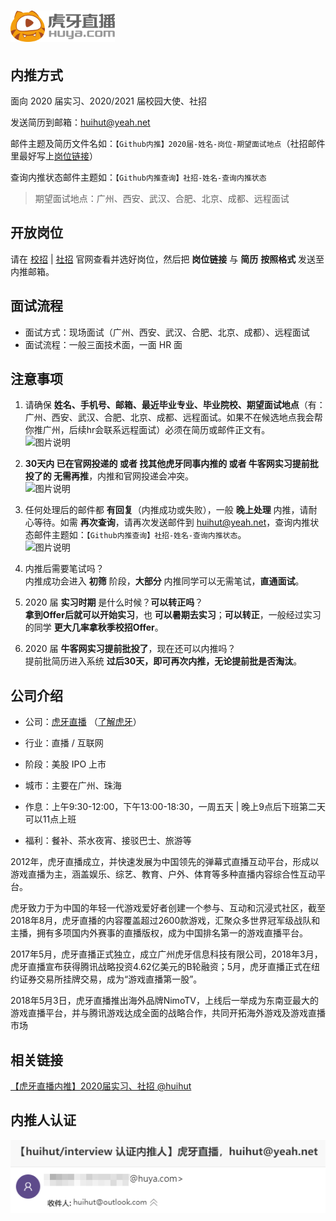 # <a href="http://hr.huya.com/"><img src="images/huya-logo.png" height="50"></a>

## 内推方式

面向 2020 届实习、2020/2021 届校园大使、社招

发送简历到邮箱：<huihut@yeah.net>

邮件主题及简历文件名如：`【Github内推】2020届-姓名-岗位-期望面试地点`（社招邮件里最好写上[岗位链接](http://hr.huya.com/)）

查询内推状态邮件主题如：`【Github内推查询】社招-姓名-查询内推状态`

> 期望面试地点：广州、西安、武汉、合肥、北京、成都、远程面试

## 开放岗位

请在 [校招](http://hr.huya.com/campus_apply/huya/4112) | [社招](http://hr.huya.com/) 官网查看并选好岗位，然后把 **岗位链接** 与 **简历** **按照格式** 发送至内推邮箱。

## 面试流程

* 面试方式：现场面试（广州、西安、武汉、合肥、北京、成都）、远程面试
* 面试流程：一般三面技术面，一面 HR 面

## 注意事项

1. 请确保 **姓名、手机号、邮箱、最近毕业专业、毕业院校、期望面试地点**（有：广州、西安、武汉、合肥、北京、成都、远程面试。如果不在候选地点我会帮你推广州，后续hr会联系远程面试）必须在简历或邮件正文有。  
    ![图片说明](https://uploadfiles.nowcoder.com/images/20190302/2560217_1551518998054_7BBB37FFAD900E40A726D7E4452F9EE0 "图片标题") 

2. **30天内 已在官网投递的 或者 找其他虎牙同事内推的 或者 牛客网实习提前批投了的 无需再推**，内推和官网投递会冲突。  
    ![图片说明](https://uploadfiles.nowcoder.com/images/20190302/2560217_1551522144906_C08508B6E1B8898BB67DBC9037FB4824 "图片标题") 

3. 任何处理后的邮件都 **有回复**（内推成功或失败），一般 **晚上处理** 内推，请耐心等待。如需 **再次查询**，请再次发送邮件到 <huihut@yeah.net>，查询内推状态邮件主题如：`【Github内推查询】社招-姓名-查询内推状态`。  
    ![图片说明](https://uploadfiles.nowcoder.com/images/20190302/2560217_1551522506883_F90E2AC3C992929E331E16E22018C897 "图片标题") 

4. 内推后需要笔试吗？  
    内推成功会进入 **初筛** 阶段，**大部分** 内推同学可以无需笔试，**直通面试**。

5. 2020 届 **实习时期** 是什么时候？**可以转正吗**？  
    **拿到Offer后就可以开始实习**，也 **可以暑期去实习**；**可以转正**，一般经过实习的同学 **更大几率拿秋季校招Offer**。
    
6. 2020 届 **牛客网实习提前批投了**，现在还可以内推吗？  
    提前批简历进入系统 **过后30天，即可再次内推，无论提前批是否淘汰**。

## 公司介绍

* 公司：[虎牙直播](http://www.huya.com/) （[了解虎牙](https://mp.weixin.qq.com/s?__biz=MzI3NTYzNjA3Ng==&mid=100000014&idx=1&sn=69a265ae6a19ff9cbf38cf4f9a8d5305&chksm=6b008b0d5c77021b571bfc9db5d2a9c23b3f605ef349bcdc9e3f6a79e8f11a0cf0878edd760c&mpshare=1&scene=1&srcid=#rd)）

* 行业：直播 / 互联网

* 阶段：美股 IPO 上市

* 城市：主要在广州、珠海

* 作息：上午9:30-12:00，下午13:00-18:30，一周五天 | 晚上9点后下班第二天可以11点上班

* 福利：餐补、茶水夜宵、接驳巴士、旅游等

2012年，虎牙直播成立，并快速发展为中国领先的弹幕式直播互动平台，形成以游戏直播为主，涵盖娱乐、综艺、教育、户外、体育等多种直播内容综合性互动平台。

虎牙致力于为中国的年轻一代游戏爱好者创建一个参与、互动和沉浸式社区，截至2018年8月，虎牙直播的内容覆盖超过2600款游戏，汇聚众多世界冠军级战队和主播，拥有多项国内外赛事的直播版权，成为中国排名第一的游戏直播平台。

2017年5月，虎牙直播正式独立，成立广州虎牙信息科技有限公司，2018年3月，虎牙直播宣布获得腾讯战略投资4.62亿美元的B轮融资；5月，虎牙直播正式在纽约证券交易所挂牌交易，成为“游戏直播第一股”。

2018年5月3日，虎牙直播推出海外品牌NimoTV，上线后一举成为东南亚最大的游戏直播平台，并与腾讯游戏达成全面的战略合作，共同开拓海外游戏及游戏直播市场

## 相关链接

[【虎牙直播内推】2020届实习、社招 @huihut](https://www.nowcoder.com/discuss/157396)

## 内推人认证

![huya](images/huya.png)